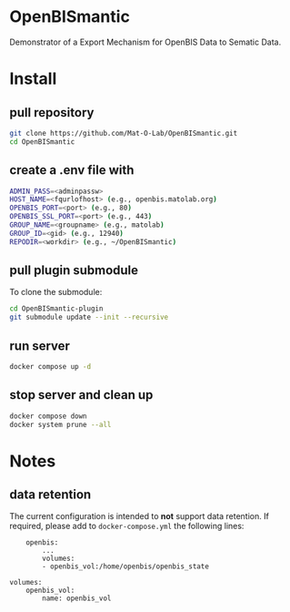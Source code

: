 # OpenBISmantic
Demonstrator of a Export Mechanism for OpenBIS Data to Sematic Data.

# Install

## pull repository
```bash
git clone https://github.com/Mat-O-Lab/OpenBISmantic.git
cd OpenBISmantic
```
## create a .env file with
```bash
ADMIN_PASS=<adminpassw>
HOST_NAME=<fqurlofhost> (e.g., openbis.matolab.org)
OPENBIS_PORT=<port> (e.g., 80)
OPENBIS_SSL_PORT=<port> (e.g., 443)
GROUP_NAME=<groupname> (e.g., matolab)
GROUP_ID=<gid> (e.g., 12940)
REPODIR=<workdir> (e.g., ~/OpenBISmantic)
```
## pull plugin submodule
To clone the submodule:
```bash
cd OpenBISmantic-plugin
git submodule update --init --recursive
```

## run server
```bash
docker compose up -d
```

## stop server and clean up
```bash
docker compose down
docker system prune --all
```

# Notes

## data retention
The current configuration is intended to **not** support data retention. If required, please add to `docker-compose.yml` the following lines:
```
    openbis:
        ...
        volumes:
        - openbis_vol:/home/openbis/openbis_state
    
volumes:
    openbis_vol:
        name: openbis_vol

```